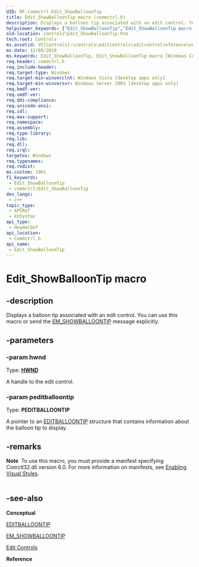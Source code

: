```yaml
---
UID: NF:commctrl.Edit_ShowBalloonTip
title: Edit_ShowBalloonTip macro (commctrl.h)
description: Displays a balloon tip associated with an edit control. You can use this macro or send the EM_SHOWBALLOONTIP message explicitly.
helpviewer_keywords: ["Edit_ShowBalloonTip","Edit_ShowBalloonTip macro [Windows Controls]","_win32_Edit_ShowBalloonTip","_win32_Edit_ShowBalloonTip_cpp","commctrl/Edit_ShowBalloonTip","controls.Edit_ShowBalloonTip","controls._win32_Edit_ShowBalloonTip"]
old-location: controls\Edit_ShowBalloonTip.htm
tech.root: Controls
ms.assetid: VS|Controls|~\controls\editcontrols\editcontrolreference\editcontrolmacros\edit_showballoontip.htm
ms.date: 12/05/2018
ms.keywords: Edit_ShowBalloonTip, Edit_ShowBalloonTip macro [Windows Controls], _win32_Edit_ShowBalloonTip, _win32_Edit_ShowBalloonTip_cpp, commctrl/Edit_ShowBalloonTip, controls.Edit_ShowBalloonTip, controls._win32_Edit_ShowBalloonTip
req.header: commctrl.h
req.include-header: 
req.target-type: Windows
req.target-min-winverclnt: Windows Vista [desktop apps only]
req.target-min-winversvr: Windows Server 2003 [desktop apps only]
req.kmdf-ver: 
req.umdf-ver: 
req.ddi-compliance: 
req.unicode-ansi: 
req.idl: 
req.max-support: 
req.namespace: 
req.assembly: 
req.type-library: 
req.lib: 
req.dll: 
req.irql: 
targetos: Windows
req.typenames: 
req.redist: 
ms.custom: 19H1
f1_keywords:
 - Edit_ShowBalloonTip
 - commctrl/Edit_ShowBalloonTip
dev_langs:
 - c++
topic_type:
 - APIRef
 - kbSyntax
api_type:
 - HeaderDef
api_location:
 - Commctrl.h
api_name:
 - Edit_ShowBalloonTip
---
```


# Edit_ShowBalloonTip macro


## -description

Displays a balloon tip associated with an edit control. You can use this macro or send the <a href="/windows/desktop/Controls/em-showballoontip">EM_SHOWBALLOONTIP</a> message explicitly.

## -parameters

### -param hwnd

Type: <b><a href="/windows/desktop/WinProg/windows-data-types">HWND</a></b>

A handle to the edit control.

### -param peditballoontip

Type: <b>PEDITBALLOONTIP</b>

A pointer to an <a href="/windows/desktop/api/commctrl/ns-commctrl-editballoontip">EDITBALLOONTIP</a> structure that contains information about the balloon tip to display.

## -remarks

<div class="alert"><b>Note</b>  To use this macro, you must provide a manifest specifying Comctl32.dll version 6.0. For more information on manifests, see <a href="/windows/desktop/Controls/cookbook-overview">Enabling Visual Styles</a>.</div>
<div> </div>

## -see-also

<b>Conceptual</b>



<a href="/windows/desktop/api/commctrl/ns-commctrl-editballoontip">EDITBALLOONTIP</a>



<a href="/windows/desktop/Controls/em-showballoontip">EM_SHOWBALLOONTIP</a>



<a href="/windows/desktop/Controls/edit-controls">Edit Controls</a>



<b>Reference</b>